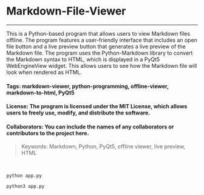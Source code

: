 # Markdown-File-Viewer
<hr/>
This is a Python-based program that allows users to view Markdown files offline. The program features a user-friendly interface that includes an open file button and a live preview button that generates a live preview of the Markdown file. The program uses the Python-Markdown library to convert the Markdown syntax to HTML, which is displayed in a PyQt5 WebEngineView widget. This allows users to see how the Markdown file will look when rendered as HTML.

#### Tags: markdown-viewer, python-programming, offline-viewer, markdown-to-html, PyQt5

#### License: The program is licensed under the MIT License, which allows users to freely use, modify, and distribute the software.

#### Collaborators: You can include the names of any collaborators or contributors to the project here.

> Keywords: Markdown, Python, PyQt5, offline viewer, live preview, HTML

<br/>

`python app.py`

`python3 app.py`
